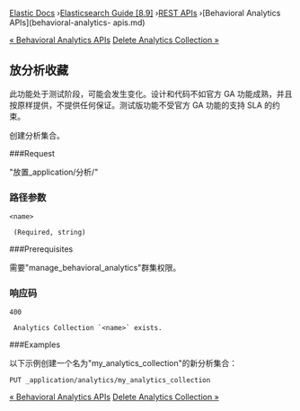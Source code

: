 

[Elastic Docs](/guide/) ›[Elasticsearch Guide [8.9]](index.md) ›[REST
APIs](rest-apis.md) ›[Behavioral Analytics APIs](behavioral-analytics-
apis.md)

[« Behavioral Analytics APIs](behavioral-analytics-apis.md) [Delete
Analytics Collection »](delete-analytics-collection.md)

## 放分析收藏

此功能处于测试阶段，可能会发生变化。设计和代码不如官方 GA 功能成熟，并且按原样提供，不提供任何保证。测试版功能不受官方 GA 功能的支持 SLA 的约束。

创建分析集合。

###Request

"放置_application/分析/<name>"

### 路径参数

`<name>`

     (Required, string) 

###Prerequisites

需要"manage_behavioral_analytics"群集权限。

### 响应码

`400`

     Analytics Collection `<name>` exists. 

###Examples

以下示例创建一个名为"my_analytics_collection"的新分析集合：

    
    
    PUT _application/analytics/my_analytics_collection

[« Behavioral Analytics APIs](behavioral-analytics-apis.md) [Delete
Analytics Collection »](delete-analytics-collection.md)
